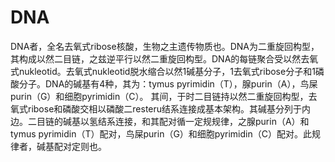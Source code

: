 # DNA

DNA者，全名去氧式ribose核酸，生物之主遗传物质也。DNA为二重旋回构型，其构成以然二目链，之兹逆平行以然二重旋回构型。DNA的每链聚合受以然去氧式nukleotid。去氧式nukleotid脱水缩合以然1碱基分子，1去氧式ribose分子和1磷酸分子。DNA的碱基有4种，其为：tymus pyrimidin（T），腺purin（A），鸟屎purin（G）和细胞pyrimidin（C）。 其间，于时二目链持以然二重旋回构型，去氧式ribose和磷酸交相以磷酸二resteru结系连接成基本架构。其碱基分列于内边。二目链的碱基以氢结系连接，和其配对循一定规规律，之腺purin（A）和tymus pyrimidin（T）配对，鸟屎purin（G）和细胞pyrimidin（C）配对。此规律者，碱基配对定则也。